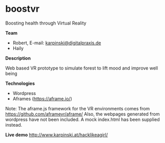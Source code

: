 # boostvr
Boosting health through Virtual Reality

**Team**
* Robert, E-mail: karpinski@digitalpraxis.de
* Haily

**Description**

Web based VR prototype to simulate forest to lift mood and improve well being

**Technologies**
* Wordpress
* Aframes (https://aframe.io/)

Note: The aframe.js framework for the VR environments comes from https://github.com/aframevr/aframe/
Also, the webpages generated from wordpress have not been included. A mock index.html has been supplied instead.

**Live demo**
http://www.karpinski.at/hacklikeagirl/
